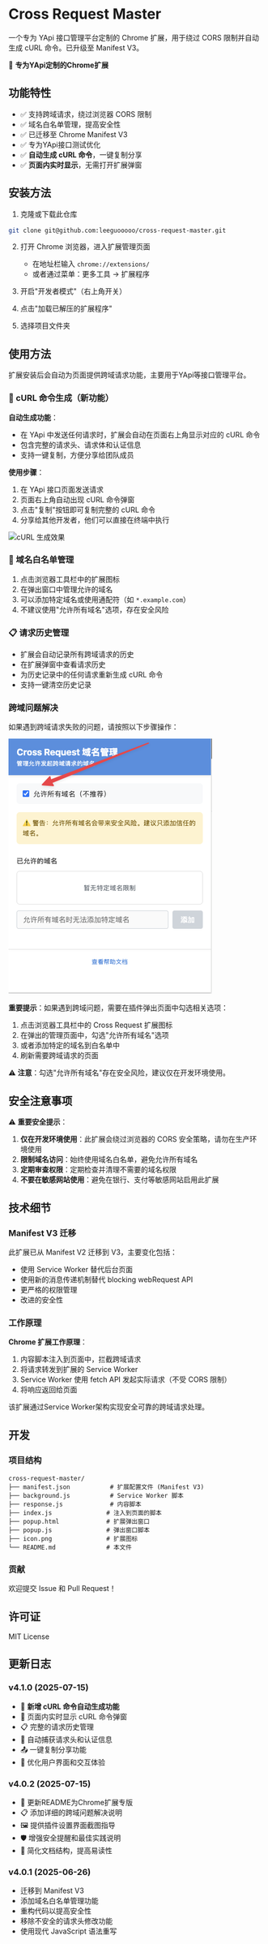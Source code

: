 # Cross Request Master

一个专为 YApi 接口管理平台定制的 Chrome 扩展，用于绕过 CORS 限制并自动生成 cURL 命令。已升级至 Manifest V3。

🔧 **专为YApi定制的Chrome扩展**

## 功能特性

- ✅ 支持跨域请求，绕过浏览器 CORS 限制
- ✅ 域名白名单管理，提高安全性
- ✅ 已迁移至 Chrome Manifest V3
- ✅ 专为YApi接口测试优化
- ✅ **自动生成 cURL 命令**，一键复制分享
- ✅ **页面内实时显示**，无需打开扩展弹窗

## 安装方法

1. 克隆或下载此仓库
```bash
git clone git@github.com:leeguooooo/cross-request-master.git
```

2. 打开 Chrome 浏览器，进入扩展管理页面
   - 在地址栏输入 `chrome://extensions/`
   - 或者通过菜单：更多工具 -> 扩展程序

3. 开启"开发者模式"（右上角开关）

4. 点击"加载已解压的扩展程序"

5. 选择项目文件夹

## 使用方法

扩展安装后会自动为页面提供跨域请求功能，主要用于YApi等接口管理平台。

### 🚀 cURL 命令生成（新功能）

**自动生成功能**：
- 在 YApi 中发送任何请求时，扩展会自动在页面右上角显示对应的 cURL 命令
- 包含完整的请求头、请求体和认证信息
- 支持一键复制，方便分享给团队成员

**使用步骤**：
1. 在 YApi 接口页面发送请求
2. 页面右上角自动出现 cURL 命令弹窗
3. 点击"复制"按钮即可复制完整的 cURL 命令
4. 分享给其他开发者，他们可以直接在终端中执行

![cURL 生成效果](./images/curl-generation-demo.png)

### 🔧 域名白名单管理

1. 点击浏览器工具栏中的扩展图标
2. 在弹出窗口中管理允许的域名
3. 可以添加特定域名或使用通配符（如 `*.example.com`）
4. 不建议使用"允许所有域名"选项，存在安全风险

### 📋 请求历史管理

- 扩展会自动记录所有跨域请求的历史
- 在扩展弹窗中查看请求历史
- 为历史记录中的任何请求重新生成 cURL 命令
- 支持一键清空历史记录

### 跨域问题解决

如果遇到跨域请求失败的问题，请按照以下步骤操作：

![扩展设置截图](./images/extension-popup.png)

**重要提示**：如果遇到跨域问题，需要在插件弹出页面中勾选相关选项：

1. 点击浏览器工具栏中的 Cross Request 扩展图标
2. 在弹出的管理页面中，勾选"允许所有域名"选项
3. 或者添加特定的域名到白名单中
4. 刷新需要跨域请求的页面

⚠️ **注意**：勾选"允许所有域名"存在安全风险，建议仅在开发环境使用。

## 安全注意事项

⚠️ **重要安全提示**：

1. **仅在开发环境使用**：此扩展会绕过浏览器的 CORS 安全策略，请勿在生产环境使用
2. **限制域名访问**：始终使用域名白名单，避免允许所有域名
3. **定期审查权限**：定期检查并清理不需要的域名权限
4. **不要在敏感网站使用**：避免在银行、支付等敏感网站启用此扩展


## 技术细节

### Manifest V3 迁移

此扩展已从 Manifest V2 迁移到 V3，主要变化包括：

- 使用 Service Worker 替代后台页面
- 使用新的消息传递机制替代 blocking webRequest API
- 更严格的权限管理
- 改进的安全性

### 工作原理

**Chrome 扩展工作原理**：
1. 内容脚本注入到页面中，拦截跨域请求
2. 将请求转发到扩展的 Service Worker
3. Service Worker 使用 fetch API 发起实际请求（不受 CORS 限制）
4. 将响应返回给页面

该扩展通过Service Worker架构实现安全可靠的跨域请求处理。

## 开发

### 项目结构

```
cross-request-master/
├── manifest.json           # 扩展配置文件 (Manifest V3)
├── background.js           # Service Worker 脚本
├── response.js             # 内容脚本
├── index.js               # 注入到页面的脚本
├── popup.html             # 扩展弹出窗口
├── popup.js               # 弹出窗口脚本
├── icon.png               # 扩展图标
└── README.md              # 本文件
```

### 贡献

欢迎提交 Issue 和 Pull Request！

## 许可证

MIT License

## 更新日志

### v4.1.0 (2025-07-15)
- 🚀 **新增 cURL 命令自动生成功能**
- 📱 页面内实时显示 cURL 命令弹窗
- 📋 完整的请求历史管理
- 🔄 自动捕获请求头和认证信息
- 📤 一键复制分享功能
- 🎨 优化用户界面和交互体验

### v4.0.2 (2025-07-15)
- 📖 更新README为Chrome扩展专版
- 📋 添加详细的跨域问题解决说明
- 🖼️ 提供插件设置界面截图指导
- 🛡️ 增强安全提醒和最佳实践说明
- 🧹 简化文档结构，提高易读性

### v4.0.1 (2025-06-26)
- 迁移到 Manifest V3
- 添加域名白名单管理功能
- 重构代码以提高安全性
- 移除不安全的请求头修改功能
- 使用现代 JavaScript 语法重写